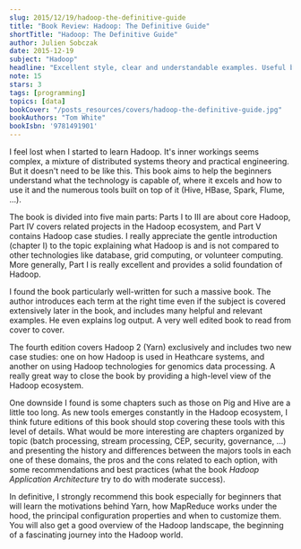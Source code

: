 ```yaml
---
slug: 2015/12/19/hadoop-the-definitive-guide
title: "Book Review: Hadoop: The Definitive Guide"
shortTitle: "Hadoop: The Definitive Guide"
author: Julien Sobczak
date: 2015-12-19
subject: "Hadoop"
headline: "Excellent style, clear and understandable examples. Useful both as a guide and as a reference. Still the best book on Hadoop"
note: 15
stars: 3
tags: [programming]
topics: [data]
bookCover: "/posts_resources/covers/hadoop-the-definitive-guide.jpg"
bookAuthors: "Tom White"
bookIsbn: '9781491901'
---
```



I feel lost when I started to learn Hadoop. It's inner workings seems complex, a mixture of distributed systems theory and practical engineering. But it doesn't need to be like this. This book aims to help the beginners understand what the technology is capable of, where it excels and how to use it and the numerous tools built on top of it (Hive, HBase, Spark, Flume, ...).

The book is divided into five main parts: Parts I to III are about core Hadoop, Part IV covers related projects in the Hadoop ecosystem, and Part V contains Hadoop case studies. I really appreciate the gentle introduction (chapter I) to the topic explaining what Hadoop is and is not compared to other technologies like database, grid computing, or volunteer computing. More generally, Part I is really excellent and provides a solid foundation of Hadoop.

I found the book particularly well-written for such a massive book. The author introduces each term at the right time even if the subject is covered extensively later in the book, and includes many helpful and relevant examples. He even explains log output. A very well edited book to read from cover to cover.

The fourth edition covers Hadoop 2 (Yarn) exclusively and includes two new case studies: one on how Hadoop is used in Heathcare systems, and another on using Hadoop technologies for genomics data processing. A really great way to close the book by providing a high-level view of the Hadoop ecosystem.

One downside I found is some chapters such as those on Pig and Hive are a little too long. As new tools emerges constantly in the Hadoop ecosystem, I think future editions of this book should stop covering these tools with this level of details. What would be more interesting are chapters organized by topic (batch processing, stream processing, CEP, security, governance, ...) and presenting the history and differences between the majors tools in each one of these domains, the pros and the cons related to each option, with some recommendations and best practices (what the book *Hadoop Application Architecture* try to do with moderate success).

In definitive, I strongly recommend this book especially for beginners that will learn the motivations behind Yarn, how MapReduce works under the hood, the principal configuration properties and when to customize them. You will also get a good overview of the Hadoop landscape, the beginning of a fascinating journey into the Hadoop world.

